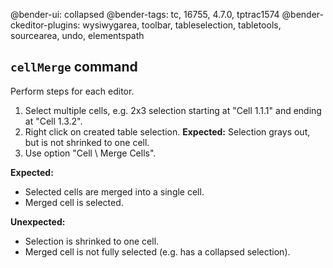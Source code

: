 @bender-ui: collapsed
@bender-tags: tc, 16755, 4.7.0, tptrac1574
@bender-ckeditor-plugins: wysiwygarea, toolbar, tableselection, tabletools, sourcearea, undo, elementspath

## `cellMerge` command

Perform steps for each editor.

1. Select multiple cells, e.g. 2x3 selection starting at "Cell 1.1.1" and ending at "Cell 1.3.2".
1. Right click on created table selection.
	**Expected:** Selection grays out, but is not shrinked to one cell.
1. Use option "Cell \ Merge Cells".

**Expected:**

* Selected cells are merged into a single cell.
* Merged cell is selected.

**Unexpected:**

* Selection is shrinked to one cell.
* Merged cell is not fully selected (e.g. has a collapsed selection).
